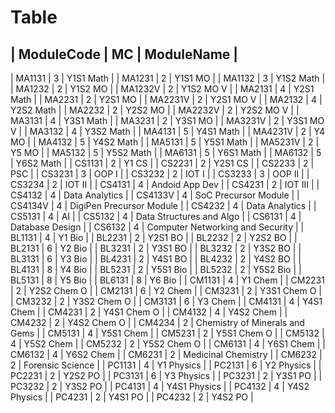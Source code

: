 # Table

| ModuleCode | MC | ModuleName |
---
| MA1131 | 3 | Y1S1 Math |
| MA1231 | 2 | Y1S1 MO |
| MA1132 | 3 | Y1S2 Math |
| MA1232 | 2 | Y1S2 MO |
| MA1232V | 2 | Y1S2 MO V |
| MA2131 | 4 | Y2S1 Math |
| MA2231 | 2 | Y2S1 MO |
| MA2231V | 2 | Y2S1 MO V |
| MA2132 | 4 | Y2S2 Math |
| MA2232 | 2 | Y2S2 MO |
| MA2232V | 2 | Y2S2 MO V |
| MA3131 | 4 | Y3S1 Math |
| MA3231 | 2 | Y3S1 MO |
| MA3231V | 2 | Y3S1 MO V |
| MA3132 | 4 | Y3S2 Math |
| MA4131 | 5 | Y4S1 Math |
| MA4231V | 2 | Y4 MO |
| MA4132 | 5 | Y4S2 Math |
| MA5131 | 5 | Y5S1 Math |
| MA5231V | 2 | Y5 MO |
| MA5132 | 5 | Y5S2 Math |
| MA6131 | 5 | Y6S1 Math |
| MA6132 | 5 | Y6S2 Math |
| CS1131 | 2 | Y1 CS |
| CS2231 | 2 | Y2S1 CS |
| CS2233 | 2 | PSC |
| CS3231 | 3 | OOP I |
| CS3232 | 2 | IOT I |
| CS3233 | 3 | OOP II |
| CS3234 | 2 | IOT II |
| CS4131 | 4 | Andoid App Dev |
| CS4231 | 2 | IOT III |
| CS4132 | 4 | Data Analytics |
| CS4133V | 4 | SoC Precursor Module |
| CS4134V | 4 | DigiPen Precursor Module |
| CS4232 | 4 | Data Analytics |
| CS5131 | 4 | AI |
| CS5132 | 4 | Data Structures and Algo |
| CS6131 | 4 | Database Design |
| CS6132 | 4 | Computer Networking and Security |
| BL1131 | 4 | Y1 Bio |
| BL2231 | 2 | Y2S1 BO |
| BL2232 | 2 | Y2S2 BO |
| BL2131 | 6 | Y2 Bio |
| BL3231 | 2 | Y3S1 BO |
| BL3232 | 2 | Y3S2 BO |
| BL3131 | 6 | Y3 Bio |
| BL4231 | 2 | Y4S1 BO |
| BL4232 | 2 | Y4S2 BO |
| BL4131 | 8 | Y4 Bio |
| BL5231 | 2 | Y5S1 Bio |
| BL5232 | 2 | Y5S2 Bio |
| BL5131 | 8 | Y5 Bio |
| BL6131 | 8 | Y6 Bio |
| CM1131 | 4 | Y1 Chem |
| CM2231 | 2 | Y2S2 Chem O |
| CM2131 | 6 | Y2 Chem |
| CM3231 | 2 | Y3S1 Chem O |
| CM3232 | 2 | Y3S2 Chem O |
| CM3131 | 6 | Y3 Chem |
| CM4131 | 4 | Y4S1 Chem |
| CM4231 | 2 | Y4S1 Chem O |
| CM4132 | 4 | Y4S2 Chem |
| CM4232 | 2 | Y4S2 Chem O |
| CM4234 | 2 | Chemistry of Minerals and Gems |
| CM5131 | 4 | Y5S1 Chem |
| CM5231 | 2 | Y5S1 Chem O |
| CM5132 | 4 | Y5S2 Chem |
| CM5232 | 2 | Y5S2 Chem O |
| CM6131 | 4 | Y6S1 Chem |
| CM6132 | 4 | Y6S2 Chem |
| CM6231 | 2 | Medicinal Chemistry |
| CM6232 | 2 | Forensic Science |
| PC1131 | 4 | Y1 Physics |
| PC2131 | 6 | Y2 Physics |
| PC2231 | 2 | Y2S2 PO |
| PC3131 | 6 | Y3 Physics |
| PC3231 | 2 | Y3S1 PO |
| PC3232 | 2 | Y3S2 PO |
| PC4131 | 4 | Y4S1 Physics |
| PC4132 | 4 | Y4S2 Physics |
| PC4231 | 2 | Y4S1 PO |
| PC4232 | 2 | Y4S2 PO |
